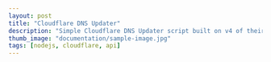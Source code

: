 ```yaml
---
layout: post
title: "Cloudflare DNS Updater"
description: "Simple Cloudflare DNS Updater script built on v4 of their API that supports multiple domains. It is built with NodeJS standard packages. Mainly built to make Cloudflare IP updating easy as it does not normally support DynDNS by default and provide it within other NodeJS applications. Customizable and easy to use."
thumb_image: "documentation/sample-image.jpg"
tags: [nodejs, cloudflare, api]
---
```


<div id="github-content"></div>
<script>$("#github-content").load("https://raw.githubusercontent.com/bostrot/cf-dns-autoupdater/master/README.md", function() {
  document.getElementById('github-content').innerHTML = marked(document.getElementById('github-content').innerHTML);
});
</script>